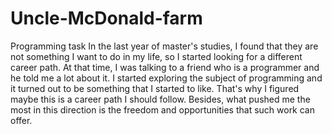 # Uncle-McDonald-farm
Programming task
In the last year of master's studies, I found that they are not something I want to do in my life, so I started looking for a different career path. At that time, I was talking to a friend who is a programmer and he told me a lot about it. I started exploring the subject of programming and it turned out to be something that I started to like. That's why I figured maybe this is a career path I should follow. Besides, what pushed me the most in this direction is the freedom and opportunities that such work can offer.
